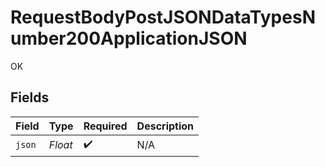 # RequestBodyPostJSONDataTypesNumber200ApplicationJSON

OK


## Fields

| Field              | Type               | Required           | Description        |
| ------------------ | ------------------ | ------------------ | ------------------ |
| `json`             | *Float*            | :heavy_check_mark: | N/A                |